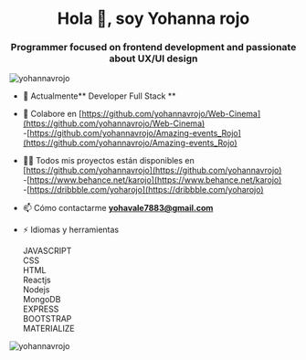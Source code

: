 

 

<h1 align="center">Hola 👋, soy Yohanna rojo</h1>
<h3 align="center"> Programmer focused on frontend development and passionate about UX/UI design</h3>

<p align="left"> <img src="https://komarev.com/ghpvc/?username=yohannavrojo&label=Profile%20views&color=0e75b6&style=flat" alt="yohannavrojo" /> </p> 


- 🌱 Actualmente** Developer Full Stack **

- 👯 Colabore en [https://github.com/yohannavrojo/Web-Cinema](https://github.com/yohannavrojo/Web-Cinema) </br>-[https://github.com/yohannavrojo/Amazing-events_Rojo](https://github.com/yohannavrojo/Amazing-events_Rojo)
         
                

- 👨‍💻 Todos mis proyectos están disponibles en [https://github.com/yohannavrojo](https://github.com/yohannavrojo) </br> -[https://www.behance.net/karojo](https://www.behance.net/karojo) </br> -[https://dribbble.com/yoharojo](https://dribbble.com/yoharojo)

- 📫 Cómo contactarme **yohavale7883@gmail.com**

- ⚡ Idiomas y herramientas
     <p align="left">JAVASCRIPT<br/>CSS<br/>HTML<br/>Reactjs<br/>Nodejs<br/>MongoDB<br/>EXPRESS<br/>BOOTSTRAP<br/>MATERIALIZE</br>  </p>



<p><img align="center" src="https://github-readme-streak-stats.herokuapp.com/?user=yohannavrojo&" alt="yohannavrojo" /></p>


